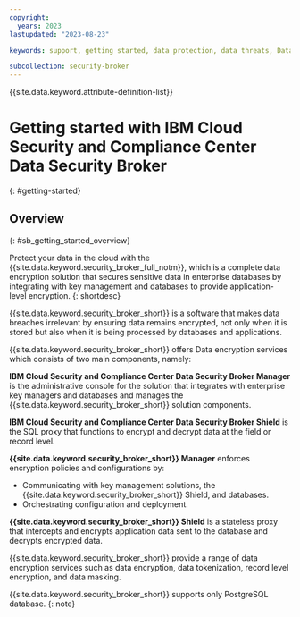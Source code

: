 ```yaml
---
copyright:
  years: 2023
lastupdated: "2023-08-23"

keywords: support, getting started, data protection, data threats, Data Security Broker

subcollection: security-broker
---
```


{{site.data.keyword.attribute-definition-list}}

# Getting started with IBM Cloud Security and Compliance Center Data Security Broker
{: #getting-started}

## Overview
{: #sb_getting_started_overview}

Protect your data in the cloud with the {{site.data.keyword.security_broker_full_notm}}, which is a complete data encryption solution that secures sensitive data in enterprise databases by integrating
with key management and databases to provide application-level encryption.
{: shortdesc}

{{site.data.keyword.security_broker_short}} is a software that makes data breaches irrelevant by ensuring data remains encrypted, not only when it is stored but also when it is being processed by databases and applications. 

{{site.data.keyword.security_broker_short}} offers Data encryption services which consists of two main
components, namely:

**IBM Cloud Security and Compliance Center Data Security Broker Manager** is the administrative console for
the solution that integrates with enterprise key managers and databases and manages the {{site.data.keyword.security_broker_short}} solution components.

**IBM Cloud Security and Compliance Center Data Security Broker Shield** is the SQL proxy that functions to encrypt and decrypt data at the field or record level.

**{{site.data.keyword.security_broker_short}} Manager** enforces encryption policies and
configurations by:

- Communicating with key management solutions, the {{site.data.keyword.security_broker_short}} Shield, and databases.
- Orchestrating configuration and deployment.

**{{site.data.keyword.security_broker_short}} Shield** is a stateless proxy that intercepts
and encrypts application data sent to the database and decrypts encrypted data.

{{site.data.keyword.security_broker_short}} provide a range of data encryption services such as data encryption, data tokenization, record level encryption, and data masking.

{{site.data.keyword.security_broker_short}} supports only PostgreSQL database.
{: note}



